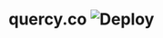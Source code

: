 # quercy.co ![Deploy](https://github.com/quercy/quercy.co/workflows/Deploy/badge.svg?branch=master)
